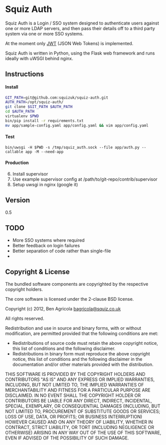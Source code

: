 Squiz Auth
=========

Squiz Auth is a Login / SSO system designed to authenticate users against one or more LDAP servers, and then pass their details off to a third party system via one or more SSO systems.

At the moment only [JWT](http://tools.ietf.org/html/draft-ietf-oauth-json-web-token-08) (JSON Web Tokens) is implemented. 

Squiz Auth is written in Python, using the Flask web framework and runs ideally with uWSGI behind nginx.

Instructions
------------

#### Install
```sh
GIT_PATH=git@github.com:squizuk/squiz-auth.git
AUTH_PATH=/opt/squiz-auth/
git clone $GIT_PATH $AUTH_PATH
cd $AUTH_PATH
virtualenv $PWD
bin/pip install -r requirements.txt
mv app/sample-config.yaml app/config.yaml && vim app/config.yaml
```

#### Test
```bin/uwsgi -H $PWD -s /tmp/squiz_auth.sock --file app/auth.py --callable app -M --need-app```

#### Production
6. Install supervisor
7. Use example supervisor config at /path/to/git-repo/contrib/supervisor
8. Setup uwsgi in nginx (google it)

Version
-------

0.5


TODO
----
 - More SSO systems where required
 - Better feedback on login failures
 - Better separation of code rather than single-file
 -

Copyright & License
-------------------

The bundled software components are copyrighted by the respective copyright holders.

The core software is licensed under the 2-clause BSD license.

Copyright (c) 2012, Ben Agricola <bagricola@squiz.co.uk>

All rights reserved.

Redistribution and use in source and binary forms, with or without
modification, are permitted provided that the following conditions are
met:

* Redistributions of source code must retain the above copyright notice, this list of conditions and the following disclaimer.
* Redistributions in binary form must reproduce the above copyright notice, this list of conditions and the following disclaimer in the documentation and/or other materials provided with the distribution.

THIS SOFTWARE IS PROVIDED BY THE COPYRIGHT HOLDERS AND CONTRIBUTORS "AS
IS" AND ANY EXPRESS OR IMPLIED WARRANTIES, INCLUDING, BUT NOT LIMITED
TO, THE IMPLIED WARRANTIES OF MERCHANTABILITY AND FITNESS FOR A
PARTICULAR PURPOSE ARE DISCLAIMED. IN NO EVENT SHALL THE COPYRIGHT
HOLDER OR CONTRIBUTORS BE LIABLE FOR ANY DIRECT, INDIRECT, INCIDENTAL,
SPECIAL, EXEMPLARY, OR CONSEQUENTIAL DAMAGES (INCLUDING, BUT NOT LIMITED
TO, PROCUREMENT OF SUBSTITUTE GOODS OR SERVICES; LOSS OF USE, DATA, OR
PROFITS; OR BUSINESS INTERRUPTION) HOWEVER CAUSED AND ON ANY THEORY OF
LIABILITY, WHETHER IN CONTRACT, STRICT LIABILITY, OR TORT (INCLUDING
NEGLIGENCE OR OTHERWISE) ARISING IN ANY WAY OUT OF THE USE OF THIS
SOFTWARE, EVEN IF ADVISED OF THE POSSIBILITY OF SUCH DAMAGE.

